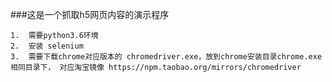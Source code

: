 ###这是一个抓取h5网页内容的演示程序


	1. 	需要python3.6环境
	2. 	安装 selenium
	3. 	需要下载chrome对应版本的 chromedriver.exe，放到chrome安装目录chrome.exe相同目录下， 对应淘宝镜像 https://npm.taobao.org/mirrors/chromedriver